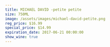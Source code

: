 ```yaml
---
title: MICHAEL DAVID -petite petite
size: 750ML
image: /assets/images/michael-david-petite.png
reg_price: $16.99
special_price: $14.99
expiration_date: 2017-06-21 00:00:00
show_wine: true
---
```



